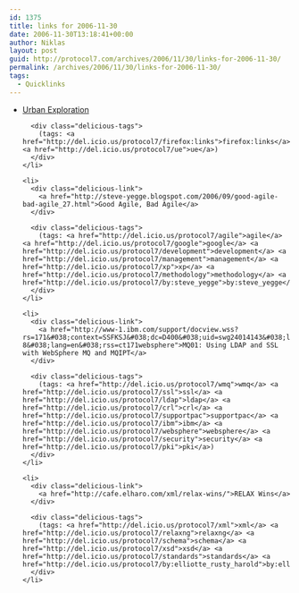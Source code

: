 ```yaml
---
id: 1375
title: links for 2006-11-30
date: 2006-11-30T13:18:41+00:00
author: Niklas
layout: post
guid: http://protocol7.com/archives/2006/11/30/links-for-2006-11-30/
permalink: /archives/2006/11/30/links-for-2006-11-30/
tags:
  - Quicklinks
---
```

<div class='microid-a75fa38abb2a2082f6d98ee4e40f2b03be2f7ffa'>
  <ul class="delicious">
    <li>
      <div class="delicious-link">
        <a href="http://www.flashback.info/forumdisplay.php?f=76">Urban Exploration</a>
      </div>
      
      <div class="delicious-tags">
        (tags: <a href="http://del.icio.us/protocol7/firefox:links">firefox:links</a> <a href="http://del.icio.us/protocol7/ue">ue</a>)
      </div>
    </li>
    
    <li>
      <div class="delicious-link">
        <a href="http://steve-yegge.blogspot.com/2006/09/good-agile-bad-agile_27.html">Good Agile, Bad Agile</a>
      </div>
      
      <div class="delicious-tags">
        (tags: <a href="http://del.icio.us/protocol7/agile">agile</a> <a href="http://del.icio.us/protocol7/google">google</a> <a href="http://del.icio.us/protocol7/development">development</a> <a href="http://del.icio.us/protocol7/management">management</a> <a href="http://del.icio.us/protocol7/xp">xp</a> <a href="http://del.icio.us/protocol7/methodology">methodology</a> <a href="http://del.icio.us/protocol7/by:steve_yegge">by:steve_yegge</a>)
      </div>
    </li>
    
    <li>
      <div class="delicious-link">
        <a href="http://www-1.ibm.com/support/docview.wss?rs=171&#038;context=SSFKSJ&#038;dc=D400&#038;uid=swg24014143&#038;loc=en_US&#038;cs=UTF-8&#038;lang=en&#038;rss=ct171websphere">MQ01: Using LDAP and SSL with WebSphere MQ and MQIPT</a>
      </div>
      
      <div class="delicious-tags">
        (tags: <a href="http://del.icio.us/protocol7/wmq">wmq</a> <a href="http://del.icio.us/protocol7/ssl">ssl</a> <a href="http://del.icio.us/protocol7/ldap">ldap</a> <a href="http://del.icio.us/protocol7/crl">crl</a> <a href="http://del.icio.us/protocol7/supportpac">supportpac</a> <a href="http://del.icio.us/protocol7/ibm">ibm</a> <a href="http://del.icio.us/protocol7/websphere">websphere</a> <a href="http://del.icio.us/protocol7/security">security</a> <a href="http://del.icio.us/protocol7/pki">pki</a>)
      </div>
    </li>
    
    <li>
      <div class="delicious-link">
        <a href="http://cafe.elharo.com/xml/relax-wins/">RELAX Wins</a>
      </div>
      
      <div class="delicious-tags">
        (tags: <a href="http://del.icio.us/protocol7/xml">xml</a> <a href="http://del.icio.us/protocol7/relaxng">relaxng</a> <a href="http://del.icio.us/protocol7/schema">schema</a> <a href="http://del.icio.us/protocol7/xsd">xsd</a> <a href="http://del.icio.us/protocol7/standards">standards</a> <a href="http://del.icio.us/protocol7/by:elliotte_rusty_harold">by:elliotte_rusty_harold</a>)
      </div>
    </li>
  </ul>
</div>